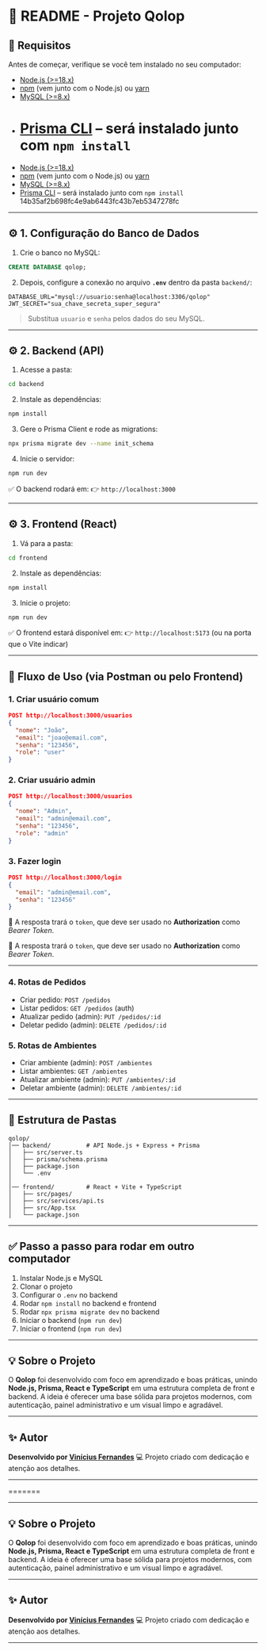 # 📘 README - Projeto Qolop

## 📌 Requisitos

Antes de começar, verifique se você tem instalado no seu computador:



- [Node.js (>=18.x)](https://nodejs.org/en/)
- [npm](https://www.npmjs.com/) (vem junto com o Node.js) ou [yarn](https://yarnpkg.com/)
- [MySQL (>=8.x)](https://dev.mysql.com/downloads/mysql/)
- # [Prisma CLI](https://www.prisma.io/docs/concepts/components/prisma-cli) – será instalado junto com `npm install`

* [Node.js (>=18.x)](https://nodejs.org/en/)
* [npm](https://www.npmjs.com/) (vem junto com o Node.js) ou [yarn](https://yarnpkg.com/)
* [MySQL (>=8.x)](https://dev.mysql.com/downloads/mysql/)
* [Prisma CLI](https://www.prisma.io/docs/concepts/components/prisma-cli) – será instalado junto com `npm install`
  14b35af2b698fc4e9ab6443fc43b7eb5347278fc

---

## ⚙️ 1. Configuração do Banco de Dados

1. Crie o banco no MySQL:

```sql
CREATE DATABASE qolop;
```

2. Depois, configure a conexão no arquivo **`.env`** dentro da pasta `backend/`:

```env
DATABASE_URL="mysql://usuario:senha@localhost:3306/qolop"
JWT_SECRET="sua_chave_secreta_super_segura"
```

> Substitua `usuario` e `senha` pelos dados do seu MySQL.

---

## ⚙️ 2. Backend (API)

1. Acesse a pasta:

```bash
cd backend
```

2. Instale as dependências:

```bash
npm install
```

3. Gere o Prisma Client e rode as migrations:

```bash
npx prisma migrate dev --name init_schema
```

4. Inicie o servidor:

```bash
npm run dev
```

✅ O backend rodará em:
👉 `http://localhost:3000`

---

## ⚙️ 3. Frontend (React)

1. Vá para a pasta:

```bash
cd frontend
```

2. Instale as dependências:

```bash
npm install
```

3. Inicie o projeto:

```bash
npm run dev
```

✅ O frontend estará disponível em:
👉 `http://localhost:5173` (ou na porta que o Vite indicar)

---

## 🚀 Fluxo de Uso (via Postman ou pelo Frontend)

### 1. Criar usuário comum

```json
POST http://localhost:3000/usuarios
{
  "nome": "João",
  "email": "joao@email.com",
  "senha": "123456",
  "role": "user"
}
```

### 2. Criar usuário admin

```json
POST http://localhost:3000/usuarios
{
  "nome": "Admin",
  "email": "admin@email.com",
  "senha": "123456",
  "role": "admin"
}
```

### 3. Fazer login

```json
POST http://localhost:3000/login
{
  "email": "admin@email.com",
  "senha": "123456"
}
```

🔑 A resposta trará o `token`, que deve ser usado no **Authorization** como _Bearer Token_.

🔑 A resposta trará o `token`, que deve ser usado no **Authorization** como _Bearer Token_.

---

### 4. Rotas de Pedidos

- Criar pedido: `POST /pedidos`
- Listar pedidos: `GET /pedidos` (auth)
- Atualizar pedido (admin): `PUT /pedidos/:id`
- Deletar pedido (admin): `DELETE /pedidos/:id`

### 5. Rotas de Ambientes

- Criar ambiente (admin): `POST /ambientes`
- Listar ambientes: `GET /ambientes`
- Atualizar ambiente (admin): `PUT /ambientes/:id`
- Deletar ambiente (admin): `DELETE /ambientes/:id`

---

## 📂 Estrutura de Pastas

```
qolop/
│── backend/          # API Node.js + Express + Prisma
│   ├── src/server.ts
│   ├── prisma/schema.prisma
│   ├── package.json
│   └── .env
│
│── frontend/         # React + Vite + TypeScript
│   ├── src/pages/
│   ├── src/services/api.ts
│   ├── src/App.tsx
│   └── package.json
```

---

## ✅ Passo a passo para rodar em outro computador

1. Instalar Node.js e MySQL
2. Clonar o projeto
3. Configurar o `.env` no backend
4. Rodar `npm install` no backend e frontend
5. Rodar `npx prisma migrate dev` no backend
6. Iniciar o backend (`npm run dev`)
7. Iniciar o frontend (`npm run dev`)

---

## 💡 Sobre o Projeto

O **Qolop** foi desenvolvido com foco em aprendizado e boas práticas, unindo **Node.js, Prisma, React e TypeScript** em uma estrutura completa de front e backend.
A ideia é oferecer uma base sólida para projetos modernos, com autenticação, painel administrativo e um visual limpo e agradável.

---

## ✨ Autor

**Desenvolvido por [Vinícius Fernandes](https://github.com/vinicius77777)**
💻 Projeto criado com dedicação e atenção aos detalhes.

---

=======



---

## 💡 Sobre o Projeto

O **Qolop** foi desenvolvido com foco em aprendizado e boas práticas, unindo **Node.js, Prisma, React e TypeScript** em uma estrutura completa de front e backend.
A ideia é oferecer uma base sólida para projetos modernos, com autenticação, painel administrativo e um visual limpo e agradável.

---

## ✨ Autor

**Desenvolvido por [Vinícius Fernandes](https://github.com/vinicius77777)**
💻 Projeto criado com dedicação e atenção aos detalhes.

---

